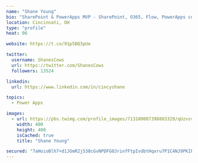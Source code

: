 ```yaml
---
name: "Shane Young"
bio: "SharePoint & PowerApps MVP - SharePoint, O365, Flow, PowerApps consulting? @PowerApps911 | Pure Snark? You found it."
location: Cincinnati, OH
type: "profile"
heat: 96

website: https://t.co/91p5BQ3pUe

twitter:
  username: ShanesCows
  url: https://twitter.com/ShanesCows
  followers: 13524

linkedin:
  url: https://www.linkedin.com/in/cincyshane

topics:
  - Power Apps

images:
  - url: https://pbs.twimg.com/profile_images/713100007398883329/qUzvsvQ3_400x400.jpg
    width: 400
    height: 400
    isCached: true
    title: "Shane Young"

secured: "7aHoioBlh7+d1JGmR2j538cGvNPDFG0JrinfFtpIvdbtHqxru7P1C4NJ9PKIPABuGOAD3cljDjpa1olD0hqmBOWqde+9+yaAnHF0//9uSOh4l2J/3V2RV/25IrOQEDWmT5TZFUAtpA00plVV5fH8spwjijDUmOy5LMbb/pHPitqm8doFmHvoSJUbt+2xfSeuSDQ7jE/N6GztOowQKxdO81fquF6CxmBoA39ALsLPDZWd+3NQb4I199bHkn8GEpDeHO3sVgq1RMp6YomqA/UZAPCZa/BCAf1cxvVtknKu8rr134x2RDSSAo4VRTc5MofSATuwn9ri1vJy5D6z+r/UMzC7khvILWKB6wugeU54/IvJ/VjRrj8bqJdRr3Fdc7opdZSi5YLecNdGDk/CUy8Cb0qS+lI/kUkjC43zICa12Pk=;3rcEIf6Snenk8rxs0N6S0A=="
---
```


